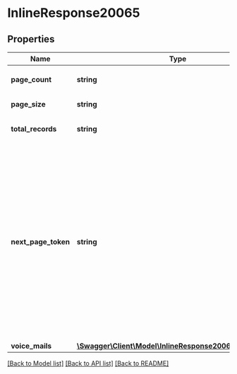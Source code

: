 # InlineResponse20065

## Properties
Name | Type | Description | Notes
------------ | ------------- | ------------- | -------------
**page_count** | **string** | Total number of page | [optional] 
**page_size** | **string** | Size of each page | [optional] 
**total_records** | **string** | Total number of records | [optional] 
**next_page_token** | **string** | The next page token is used to paginate through large result sets. A next page token will be returned whenever the set of available results exceeds the current page size. The expiration period for this token is 15 minutes. | [optional] 
**voice_mails** | [**\Swagger\Client\Model\InlineResponse20065VoiceMails[]**](InlineResponse20065VoiceMails.md) | Voice Mails | [optional] 

[[Back to Model list]](../README.md#documentation-for-models) [[Back to API list]](../README.md#documentation-for-api-endpoints) [[Back to README]](../README.md)



